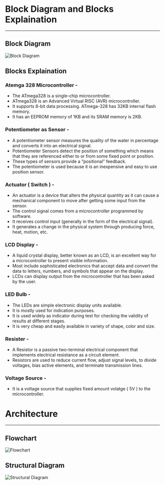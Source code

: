 # Block Diagram and Blocks Explaination
-----------------------------------------------------------------------------------------------------------------------------------------------------------------------------------

Block Diagram
-----------------------------------------------------------------------------------------------------------------------------------------------------------------------------------
![Block Diagram](https://user-images.githubusercontent.com/98872937/157183542-9c5f32e8-a323-48c8-b796-510cb3d93d21.jpg) 

Blocks Explaination
-----------------------------------------------------------------------------------------------------------------------------------------------------------------------------------

### Atemga 328 Microcontroller - 
* The ATmega328 is a single-chip microcontroller. 
* ATmega328 is an Advanced Virtual RISC (AVR) microcontroller. 
* It supports 8-bit data processing. ATmega-328 has 32KB internal flash memory.
* It has an EEPROM memory of 1KB and its SRAM memory is 2KB. 

### Potentiometer as Sensor - 
* A potentiometer sensor measures the quality of the water in percentage and converts it into an electrical signal.
* Potentiometer Sensors detect the position of something which means that they are referenced either to or from some fixed point or position. 
* These types of sensors provide a “positional” feedback.
* The potentiometer is used because it is an inexpensive and easy to use position sensor. 

### Actuator ( Switch ) - 
* An actuator is a device that alters the physical quantity as it can cause a mechanical component to move after getting some input from the sensor.
* The control signal comes from a microcontroller programmed by software. 
* It receives control input (generally in the form of the electrical signal).
* It generates a change in the physical system through producing force, heat, motion, etc. 

### LCD Display - 
* A liquid crystal display, better known as an LCD, is an excellent way for a microcontroller to present visible information. 
* Most include sophisticated electronics that accept data and convert the data to letters, numbers, and symbols that appear on the display. 
* LCDs can display output from the microcontroller that has been asked by the user. 

### LED Bulb - 
* The LEDs are simple electronic display units available.
* It is mostly used for indication purposes. 
* It is used widely as indicator during test for checking the validity of results at different stages.
* It is very cheap and easily available in variety of shape, color and size. 

### Resister - 
* A Resistor is a passive two-terminal electrical component that implements electrical resistance as a circuit element.
* Resistors are used to reduce current flow, adjust signal levels, to divide voltages, bias active elements, and terminate transmission lines. 

### Voltage Source - 
* It is a voltage source that supplies fixed amount volatge ( 5V ) to the microcontroller. 

# Architecture
----------------------------------------------------------------------------------------------------------------------------------------------------------------------------------- 

Flowchart
-----------------------------------------------------------------------------------------------------------------------------------------------------------------------------------

![Flowchart](https://user-images.githubusercontent.com/98872937/157205724-60a6339e-1189-4457-b37d-00daa75069ae.jpg) 

Structural Diagram
----------------------------------------------------------------------------------------------------------------------------------------------------------------------------------- 

![Structural Diagram](https://user-images.githubusercontent.com/98872937/157379613-ce636c69-ce1b-42a2-a24d-63c708edf79d.jpg) 



